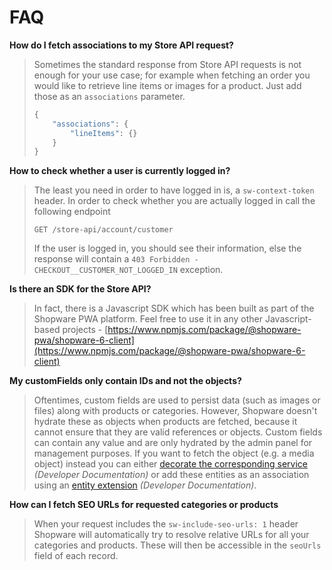 # FAQ

**How do I fetch associations to my Store API request?**

> Sometimes the standard response from Store API requests is not enough for your use case; for example when fetching an order you would like to retrieve line items or images for a product. Just add those as an `associations` parameter.
>
> ```javascript
> {
>     "associations": {
>         "lineItems": {}
>     }
> }
> ```

**How to check whether a user is currently logged in?**

> The least you need in order to have logged in is, a `sw-context-token` header. In order to check whether you are actually logged in call the following endpoint
>
> ```text
> GET /store-api/account/customer
> ```
>
> If the user is logged in, you should see their information, else the response will contain a `403 Forbidden - CHECKOUT__CUSTOMER_NOT_LOGGED_IN` exception.

**Is there an SDK for the Store API?**

> In fact, there is a Javascript SDK which has been built as part of the Shopware PWA platform. Feel free to use it in any other Javascript-based projects - [https://www.npmjs.com/package/@shopware-pwa/shopware-6-client](https://www.npmjs.com/package/@shopware-pwa/shopware-6-client)

**My customFields only contain IDs and not the objects?**

> Oftentimes, custom fields are used to persist data \(such as images or files\) along with products or categories. However, Shopware doesn't hydrate these as objects when products are fetched, because it cannot ensure that they are valid references or objects. Custom fields can contain any value and are only hydrated by the admin panel for management purposes. If you want to fetch the object \(e.g. a media object\) instead you can either [decorate the corresponding service](https://developer.shopware.com/docs/guides/plugins/plugins/plugin-fundamentals/adjusting-service) *(Developer Documentation)* or add these entities as an association using an [entity extension](https://developer.shopware.com/docs/guides/plugins/plugins/framework/data-handling/add-complex-data-to-existing-entities) *(Developer Documentation)*.

**How can I fetch SEO URLs for requested categories or products**

> When your request includes the `sw-include-seo-urls: 1` header Shopware will automatically try to resolve relative URLs for all your categories and products. These will then be accessible in the `seoUrls` field of each record.  
